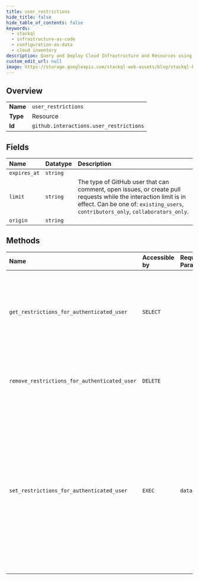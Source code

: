 ```yaml
---
title: user_restrictions
hide_title: false
hide_table_of_contents: false
keywords:
  - stackql
  - infrastructure-as-code
  - configuration-as-data
  - cloud inventory
description: Query and Deploy Cloud Infrastructure and Resources using SQL
custom_edit_url: null
image: https://storage.googleapis.com/stackql-web-assets/blog/stackql-blog-post-featured-image.png
---
```

  
    

## Overview
<table><tbody>
<tr><td><b>Name</b></td><td><code>user_restrictions</code></td></tr>
<tr><td><b>Type</b></td><td>Resource</td></tr>
<tr><td><b>Id</b></td><td><code>github.interactions.user_restrictions</code></td></tr>
</tbody></table>

## Fields
| Name | Datatype | Description |
|:-----|:---------|:------------|
| `expires_at` | `string` |  |
| `limit` | `string` | The type of GitHub user that can comment, open issues, or create pull requests while the interaction limit is in effect. Can be one of: `existing_users`, `contributors_only`, `collaborators_only`. |
| `origin` | `string` |  |
## Methods
| Name | Accessible by | Required Params | Description |
|:-----|:--------------|:----------------|:------------|
| `get_restrictions_for_authenticated_user` | `SELECT` |  | Shows which type of GitHub user can interact with your public repositories and when the restriction expires. |
| `remove_restrictions_for_authenticated_user` | `DELETE` |  | Removes any interaction restrictions from your public repositories. |
| `set_restrictions_for_authenticated_user` | `EXEC` | `data__limit` | Temporarily restricts which type of GitHub user can interact with your public repositories. Setting the interaction limit at the user level will overwrite any interaction limits that are set for individual repositories owned by the user. |
